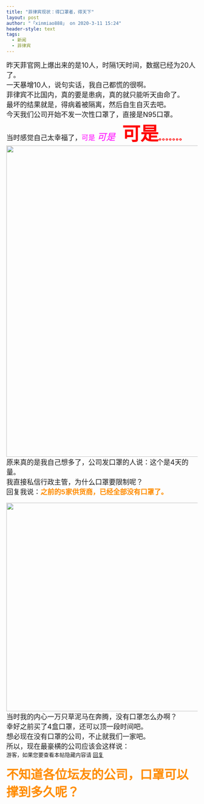 ```yaml
---
title: "菲律宾现状：得口罩者，得天下"
layout: post
author: "「xinmiao888」 on 2020-3-11 15:24"
header-style: text
tags:
  - 新闻
  - 菲律宾
---
```


<head>
 <script type="text/javascript">replyreload += ',' + 6375694;</script>
</head>
<body>
 <font size="4">昨天菲官网上爆出来的是10人，时隔1天时间，数据已经为20人了。</font>
 <br> 
 <font size="4">一天暴增10人，说句实话，我自己都慌的很啊。</font>
 <br> 
 <font size="4">菲律宾不比国内，真的要是患病，真的就只能听天由命了。</font>
 <br> 
 <font size="4">最坏的结果就是，得病着被隔离，然后自生自灭去吧。</font>
 <br> 
 <font size="4">今天我们公司开始不发一次性口罩了，直接是N95口罩。</font>
 <br> 
 <font size="4">当时感觉自己太幸福了，<font color="#ff00ff">可是 </font></font>
 <font size="5"><font color="#ff00ff"><i>可是</i></font></font>
 <font size="4">&nbsp;&nbsp;</font>
 <font color="#ff0000"><strong><font size="7">可是</font><font size="4">。。。。。。。</font></strong></font>
 <br> 
 <ignore_js_op> 
  <img aid="1340304" src="https://bbs.boniu123.cc/data/attachment/forum/202003/09/183227dx93bbbg5b9zg3xo.png" zoomfile="data/attachment/forum/202003/09/183227dx93bbbg5b9zg3xo.png" file="data/attachment/forum/202003/09/183227dx93bbbg5b9zg3xo.png" width="821" inpost="1"> 
  <div class="tip tip_4 aimg_tip" id="aimg_1340304_menu" style="position: absolute; display: none" disautofocus="true"> 
   <div class="xs0"> 
    <p><strong>想多了.png</strong> <em class="xg1">(73.98 KB, 下载次数: 0)</em></p> 
    <p> <a href="forum.php?mod=attachment&amp;aid=MTM0MDMwNHxjZWI5NmEwOXwxNTgzOTEzNzM0fDB8NTc2OTM2&amp;nothumb=yes" target="_blank">下载附件</a> &nbsp;<a href="javascript:;" onclick="showWindow(this.id, this.getAttribute('url'), 'get', 0);" id="savephoto_1340304" url="home.php?mod=spacecp&amp;ac=album&amp;op=saveforumphoto&amp;aid=1340304&amp;handlekey=savephoto_1340304">保存到相册</a> </p> 
    <p class="xg1 y"><span title="2020-3-9 18:32">前天&nbsp;18:32</span> 上传</p> 
   </div> 
   <div class="tip_horn"></div> 
  </div> 
 </ignore_js_op> 
 <br> 
 <font size="4">原来真的是我自己想多了，公司发口罩的人说：这个是4天的量。</font>
 <br> 
 <font size="4">我直接私信行政主管，为什么口罩要限制呢？</font>
 <br> 
 <font size="4">回复我说：<strong><font color="#ff8c00">之前的5家供货商，已经全部没有口罩了。</font></strong></font>
 <br> 
 <br> 
 <font size="4"> 
  <ignore_js_op> 
   <img aid="1340309" src="https://bbs.boniu123.cc/data/attachment/forum/202003/09/183457ljlbgkmbrrag6wqw.png" zoomfile="data/attachment/forum/202003/09/183457ljlbgkmbrrag6wqw.png" file="data/attachment/forum/202003/09/183457ljlbgkmbrrag6wqw.png" width="550" inpost="1"> 
   <div class="tip tip_4 aimg_tip" id="aimg_1340309_menu" style="position: absolute; display: none" disautofocus="true"> 
    <div class="xs0"> 
     <p><strong>我的天.png</strong> <em class="xg1">(214.51 KB, 下载次数: 0)</em></p> 
     <p> <a href="forum.php?mod=attachment&amp;aid=MTM0MDMwOXwxYWI0ZjI5OHwxNTgzOTEzNzM0fDB8NTc2OTM2&amp;nothumb=yes" target="_blank">下载附件</a> &nbsp;<a href="javascript:;" onclick="showWindow(this.id, this.getAttribute('url'), 'get', 0);" id="savephoto_1340309" url="home.php?mod=spacecp&amp;ac=album&amp;op=saveforumphoto&amp;aid=1340309&amp;handlekey=savephoto_1340309">保存到相册</a> </p> 
     <p class="xg1 y"><span title="2020-3-9 18:34">前天&nbsp;18:34</span> 上传</p> 
    </div> 
    <div class="tip_horn"></div> 
   </div> 
  </ignore_js_op> </font>
 <br> 
 <font size="4">当时我的内心一万只草泥马在奔腾，没有口罩怎么办啊？</font>
 <br> 
 <font size="4">幸好之前买了4盒口罩，还可以顶一段时间吧。</font>
 <br> 
 <font size="4">想必现在没有口罩的公司，不止就我们一家吧。</font>
 <br> 
 <font size="4">所以，现在最豪横的公司应该会这样说：</font>
 <br> 
 <div class="locked">
   游客，如果您要查看本帖隐藏内容请 
  <a href="forum.php?mod=post&amp;action=reply&amp;fid=2&amp;tid=576936" onclick="showWindow('reply', this.href)">回复</a> 
 </div>
 <br> 
 <font size="6"><font color="#ff8c00"><strong>不知道各位坛友的公司，口罩可以撑到多久呢？</strong></font></font>
 <br>
</body>


